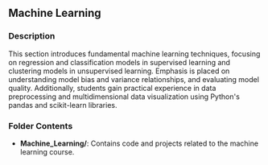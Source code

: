 ## Machine Learning

### Description
This section introduces fundamental machine learning techniques, focusing on regression and classification models in supervised learning and clustering models in unsupervised learning. Emphasis is placed on understanding model bias and variance relationships, and evaluating model quality. Additionally, students gain practical experience in data preprocessing and multidimensional data visualization using Python's pandas and scikit-learn libraries.

### Folder Contents
- **Machine_Learning/**: Contains code and projects related to the machine learning course.
